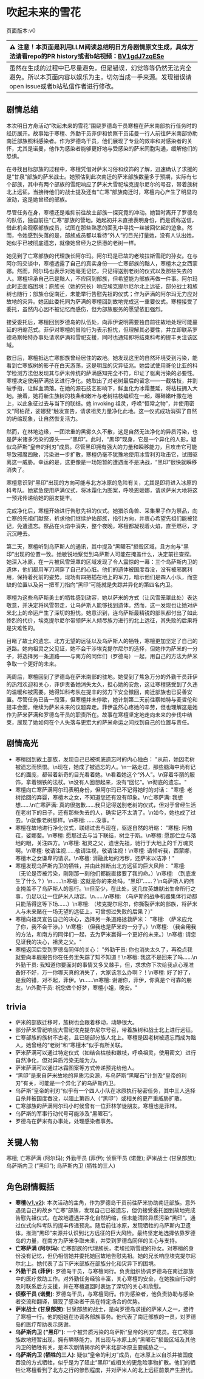 # 吹起未来的雪花
页面版本:v0
 

| :warning: 注意！本页面是利用LLM阅读总结明日方舟剧情原文生成，具体方法请看repo的PR history或者b站视频：[BV1gdJ7zqESe](https://www.bilibili.com/video/BV1gdJ7zqESe/)         |
|:----------------------------|
| 虽然在生成的过程中已尽量避免，但是错误，幻觉等等仍然无法完全避免。所以本页面内容以娱乐为主，切勿当成一手来源。发现错误请open issue或者b站私信作者进行修改。|



## 剧情总结
本次明日方舟活动“吹起未来的雪花”围绕罗德岛干员寒檀在萨米南部执行任务时的经历展开。故事始于寒檀、外勤干员菲伊和侦察干员诺曼一行人前往萨米南部协助南迁部族照料感染者。作为罗德岛干员，他们展现了专业的效率和对感染者的关怀，尤其是诺曼，他作为感染者能够更好地与受感染的萨米同胞沟通，缓解他们的恐惧。

在寻找目标部族的过程中，寒檀凭借对萨米习俗和纹饰的了解，迅速确认了求援的是“甘泉”部族的萨米战士。她预估到此次南迁的萨米部族数量多于预期，实际有七个部族，其中有两个部族的雪祀响应了萨米大雪祀埃克提尔尼尔的号召，带着族树北上远征。当接待他们的战士提及还有“亡寒”部族南迁时，寒檀内心产生了明显的波动，这是她曾经的部族。

尽管任务在身，寒檀还是难抑前往故土部族一探究竟的冲动。她暂时离开了罗德岛的队伍，独自前往“亡寒”部族的营地。她起初并未直接表明身份，而是谎称送信，借此机会观察部族成员，试图在那些熟悉的面孔中寻找一丝被回忆起的迹象。然而，令她感到失落的是，部族成员都以看待“外人”的目光打量她，没有人认出她，她似乎已被彻底遗忘，就像她曾经为之愤懑的老树一样。

她见到了亡寒部族的代理族长阿尔玛。阿尔玛是已故的老埃拉斯雪祀的孙女。在与阿尔玛交谈中，寒檀透露了自己的真实身份——亡寒部族的黜人，寒檀木之女西蒙娜。然而，阿尔玛也表示对她毫无记忆，只记得送别老树的仪式以及那些失去的人。寒檀坦承自己已是黜人，不应回到部族，但希望能为部族再做一件事。阿尔玛此时正面临困境：原族长（她的兄长）响应埃克提尔尼尔北上远征，部分战士和族树也随行；部族仓促南迁，未能举行告慰先祖的仪式；作为萨满的阿尔玛无力应对故地的灾异。她因此委托同为萨满的寒檀回到故地完成这一重要仪式。寒檀接受了委托，虽然内心因不被记忆而感伤，但为部族服务的愿望依旧强烈。

接受委托后，寒檀回到罗德岛的队伍处，向菲伊说明需要独自前往故地处理可能蔓延的坍缩范式。菲伊对寒檀的冒险行为表示担忧，但理解其必要性，并立即联系罗德岛察帕特办事处请求萨满和雪祀支援，同时也通知即将结束科考的提丰关注该区域。

数日后，寒檀抵达亡寒部族曾经居住的故地。她发现这里的自然环境受到污染，能看到亡寒族树的影子在白天游荡，这是明显的灾异征兆。她尝试使用哥伦比亚的科学检测方法但发现其与萨米传统的萨满感知完全不符，印证了驱离污染的必要性。寒檀决定使用萨满技艺进行净化。她取出了对老树最后的留念——一截枯枝，并割破手指，让鲜血滴落。在她的源石技艺影响下，鲜血化为冰霜蔓延，将枯枝拥入大地。接着，她将新生族树的枝条和嫩叶与老树枯枝编织在一起，碾碎嫩叶撒在地上，以此象征过去与当下的联结。她 invoking 祖灵，呼唤“恒常之物”，并使用密文“阿柏菈，娑娜斐”触发宣告，请求祖灵力量净化此地。这一仪式成功消弭了自然的坍缩现象，让自然恢复活力。

然而，在林地边缘，一团浓重的黑雾久久不散，这是自然无法净化的异质污染，也是萨米诸多污染的源头——“黑印”。此时，“黑印”现身，它是一个异化的人影，疑似乌萨斯“皇帝的利刃”成员。尽管黑印拥有强大的力量和瞬移能力，且攻击它可能导致邪魔四散，污染进一步扩散，寒檀仍毫不犹豫地使用冰雪利刃攻击它，试图驱离这一威胁。幸运的是，这更像是一场短暂的遭遇而不是决战，“黑印”很快就瞬移消失了。

寒檀意识到“黑印”出现的方向可能与北方冰原的危险有关，尤其是即将进入冰原的科考队。她紧急使用萨满仪式，将冰霜化为图案，呼唤恩姬娜，请求萨米大地将这一预兆传递给她的朋友提丰。

完成净化后，寒檀开始进行告慰先祖的仪式。她猎杀角兽、采集果子作为祭品，向亡寒的先祖们献祭，祈求他们继续护佑部族，指引方向，并衷心希望先祖们能被铭记，免遭遗忘。祭品在火焰中消失，整个夜晚，寒檀都凝视着火焰，直至燃尽，才沉沉睡去。

第二天，寒檀听到乌萨斯人的通讯，其中提及“黑曜石”损毁区域，且方向与“黑印”出现的位置一致。她敏锐地察觉到乌萨斯人可能在掩盖什么，决定前往查探。她深入冰原，在一片被风雪笼罩的区域发现了令人震惊的一幕：三个乌萨斯内卫的遗体，他们都用军刀洞穿了自己的心脏。他们的遗体被国度吞没，没有被邪魔利用，保持着死前的姿势。现场有四把插在地上的军刀，暗示他们是四人小队，而空缺的位置以及另一把军刀指向“黑印”可能就是失踪并异化的第四名内卫。

寒檀为这些乌萨斯勇士的牺牲感到动容，她以萨米的方式（让风雪笼罩此处）表达敬意，并决定将风雪带走，让乌萨斯人能够找到遗体。然而，这一发现也让她对萨米北上的命运产生了深切的担忧。她意识到，连乌萨斯最精锐的部队都付出了如此惨烈的代价，埃克提尔尼尔带领萨米人倾尽族力进行的北上远征，其失败的后果将是灾难性的。

目睹了故土的遗忘、北方无望的远征以及乌萨斯人的牺牲，寒檀更加坚定了自己的道路。她向祖灵之父见证，她不会干涉埃克提尔尼尔的选择，但她作为萨米的一分子，将选择另一条道路——与南方的同伴们（罗德岛）一起，用自己的方法为萨米争取一个更好的未来。

两周后，寒檀回到了罗德岛在萨米南部的驻地。她受到了焦急万分的外勤干员菲伊的热烈欢迎和关心，菲伊责备她消失太久，担心她的安危，这让寒檀感受到了久违的温暖和被需要。她得知科考队在提丰的努力下安全撤回，南迁部族也已妥善安置。尽管任务已告一段落，但寒檀并未停歇，她计划第二天前往察帕特与麦哲伦和提丰会面，继续为萨米未来的议题奔走。菲伊虽然心疼她的辛劳，但也理解这是她作为萨米萨满和罗德岛干员的职责所在。故事在寒檀坚定地走向未来的步伐中结束，展现了她如何在个人失落与更宏大的萨米命运之间找到自己的位置与责任。
## 剧情高光
-   寒檀回到故土部族，发现自己已被彻底遗忘时的内心独白：
    "从前，她因老树被遗忘而愤恨。\n现在，她成了被遗忘的人。\n一路走过，那些脑海中尚有记忆的面庞，都带着新奇的目光看着她。\n看着她这个“外人”。\n穿着华丽的服饰，拿着钢铁的法杖。\n没有人回想起来，没有“回忆”。\n彻底的遗忘。"
-   寒檀向亡寒萨满阿尔玛表明身份，但阿尔玛已不记得她时的对话：
    "寒檀: 老树拾回的弃婴，寒檀木之女，不知道您还有没有印象。\n亡寒萨满: 我想想......\n亡寒萨满: 真的很抱歉......我只记得送别老树的仪式，但对于曾经生活在老树下的日子，还有那些失去的人，确实记不太清了。\n如今，她也成了过去。\n就像老树那样。\n寒檀: ......没事。"
-   寒檀在故地进行净化仪式，联结过去与现在，驱逐自然的坍缩：
    "寒檀: 阿柏菈，娑娜斐。\n寒檀: 愿那过去与当下联结，树立于斯。\n寒檀: 愿那伫立与落地的眼，关注四方。\n寒檀: 祖灵之父，遗世先祖，驰行于大地上的千万魂灵啊。\n寒檀: 敬请注视......敬请注视，敬请注视！\n寒檀: 请倾听我，西蒙娜，寒檀木之女谦卑的请求。\n寒檀: 消融此地的污秽，还萨米以洁净！"
-   寒檀发现乌萨斯内卫的牺牲，并由此推断出北方远征的巨大风险：
    "寒檀: （无论是否被污染，刚刚那一刻他们都能直接要了我的命。）\n寒檀: （到底发生了什么？）\n......\n寒檀: 这就是你的来处吗，“黑印”......？\n乌萨斯人的伟业掩盖不了乌萨斯人的恶行。\n但至少，在此处，这几位英雄献出生命所行之事，仍足以让一位萨米人动容。\n......\n寒檀: （乌萨斯的战争机器集体行动都只能落得这等下场......）\n寒檀: （埃克提尔尼尔，你撕裂萨米的部族，将萨米人与未来赌在一场无望的远征上，可曾想过失败的后果？)"
-   寒檀向祖灵宣告自己的决心，选择另一条道路拯救萨米：
    "寒檀: （萨米应允了你，我不会干涉。）\n寒檀: （但我也是萨米的一分子。）\n寒檀: （我会用我的方法，和南方的同伴们一起，去为萨米赢得一个更好的未来。）\n寒檀: 请您见证我的决心，祖灵之父。"
-   寒檀返回后受到罗德岛同伴的关心：
    "外勤干员: 你也消失太久了，再晚点我就要向本舰报告你在任务里失踪了知不知道！\n寒檀: 我这不是回来了吗......\n外勤干员: 我知道你要面对的事情又多又棘手，但，求求你下次给我点心理准备好不好，万一你哪天真的消失了，大家该怎么办啊？！\n寒檀: 好了好了，是我的错，对不起，菲伊。\n......\n寒檀: 谢谢你，菲伊，你真是个可靠的朋友。\n外勤干员: 祝您做个好梦，寒檀小姐，晚安。"
## trivia
-   萨米的部族迁移时，族树也会跟着移动，动静很大。
-   部分萨米雪祀响应大雪祀埃克提尔尼尔号召，带着族树和战士北上进行远征。
-   亡寒部族的族树不古老，且已随部分族人北上。寒檀是因老树被遗忘而成为黜人，她曾经的“老树”和“寒檀木”似乎有所关联。
-   萨米萨满可以通过特定仪式（如结合枯枝和嫩枝，呼唤祖灵，使用密文）进行自然净化，但对异质污染无能为力。
-   萨米萨满可以通过冰霜图案等方式传递预兆给他人。
-   “黑印”是来自萨米故地的异质污染源，与乌萨斯“黑曜石”计划及“皇帝的利刃”有关，可能是一个异化了的乌萨斯内卫。
-   乌萨斯“皇帝的利刃”似乎有一个四人小队在冰原执行秘密任务，其中三人选择自杀并被国度吞没，以阻止第四人（“黑印”）或相关的更严重威胁扩散。
-   亡寒部族的萨满阿尔玛小时候曾有一位菲林学徒朋友。寒檀也是菲林。
-   乌萨斯的军事行动代号可能涉及“黑曜石”。
-   罗德岛在萨米有办事处，处理感染者事务。
## 关键人物
寒檀; 亡寒萨满 (阿尔玛); 外勤干员 (菲伊); 侦察干员 (诺曼); 萨米战士 (甘泉部族); 乌萨斯内卫 (“黑印”); 乌萨斯内卫 (牺牲的三人)
## 角色剧情概括
-   **寒檀([v1](../chars/char_341_sntlla.md),[v2](../char_v3/char_341_sntlla.md))**: 本次活动的主角，作为罗德岛干员前往萨米协助南迁部族。意外遇见自己的故乡“亡寒”部族，发现自己已被遗忘，但仍接受委托回到故地完成告慰先祖仪式。在故地遭遇并净化自然坍缩，但未能清除异质污染“黑印”。通过仪式向科考队的提丰传递预兆。随后前往冰原，发现牺牲的乌萨斯内卫遗体，推测“黑印”来源并认识到北方远征的巨大风险。最终坚定地选择依靠罗德岛的力量，在南方为萨米争取未来，并受到罗德岛同伴的关心与支持。
-   **亡寒萨满 (阿尔玛)**: 亡寒部族的代理族长，老埃拉斯雪祀的孙女。对寒檀的身份没有记忆，但仍相信她并委托她回故地告慰先祖。她的兄长响应埃克提尔尼尔北上。她代表了当下萨米部族在部族分化和灾异下的困境。
-   **外勤干员 (菲伊)**: 罗德岛干员，与寒檀同行。负责组织协调罗德岛在南迁部族中的医疗救助工作。对外勤任务经验丰富，关心寒檀的安全，在她独自行动时及时联系后方支援，并在寒檀返回时表达了深切的关心和欣慰。
-   **侦察干员 (诺曼)**: 罗德岛干员，与寒檀同行。作为感染者，他负责协助与感染者交流和翻译，展现了感染者干员在特定场合的优势。
-   **萨米战士 (甘泉部族)**: 甘泉部族的战士，是向罗德岛求援的萨米人之一，接待了寒檀一行。他的姐姐在协调各部族事务。他代表了南迁部族的一员，对罗德岛的医疗帮助表示感谢。
-   **乌萨斯内卫 (“黑印”)**: 一个被异质污染的乌萨斯“皇帝的利刃”成员。在亡寒部族故地短暂出现，拥有瞬移能力。其出现与冰原上的“黑曜石”损毁区域及其他内卫的牺牲有关，是本次剧情揭示的萨米北部冰原主要威胁之一。
-   **乌萨斯内卫 (牺牲的三人)**: 疑似“皇帝的利刃”成员，在冰原上以自杀并被国度吞没的方式牺牲，似乎是为了阻止“黑印”或相关的更危险事物扩散。他们的牺牲让寒檀看到了北方之行的惨烈程度，并对萨米人的北上远征前景产生担忧。